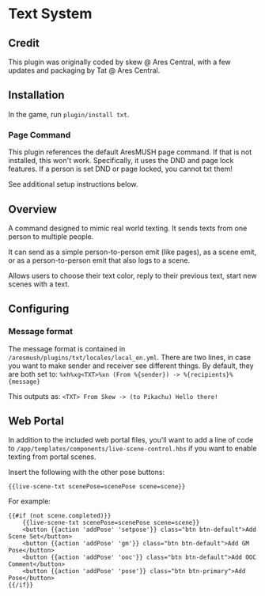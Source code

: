 # Text System

## Credit
This plugin was originally coded by skew @ Ares Central, with a few updates and packaging by Tat @ Ares Central.

## Installation
In the game, run `plugin/install txt`.

### Page Command

This plugin references the default AresMUSH page command. If that is not installed, this won't work. Specifically, it uses the DND and page lock features. If a person is set DND or page locked, you cannot txt them!

See additional setup instructions below.

## Overview

A command designed to mimic real world texting. It sends texts from one person to multiple people.

It can send as a simple person-to-person emit (like pages), as a scene emit, or as a person-to-person emit that also logs to a scene.

Allows users to choose their text color, reply to their previous text, start new scenes with a text.

## Configuring

### Message format

The message format is contained in `/aresmush/plugins/txt/locales/local_en.yml`. There are two lines, in case you want to make sender and receiver see different things. By default, they are both set to: `%xh%xg<TXT>%xn (From %{sender}) -> %{recipients}%{message}`

This outputs as: `<TXT> From Skew -> (to Pikachu) Hello there!`

## Web Portal

In addition to the included web portal files, you'll want to add a line of code to `/app/templates/components/live-scene-control.hbs` if you want to enable texting from portal scenes.

Insert the following with the other pose buttons:

`{{live-scene-txt scenePose=scenePose scene=scene}}`

For example:

```
{{#if (not scene.completed)}}
    {{live-scene-txt scenePose=scenePose scene=scene}}
    <button {{action 'addPose' 'setpose'}} class="btn btn-default">Add Scene Set</button>
    <button {{action 'addPose' 'gm'}} class="btn btn-default">Add GM Pose</button>
    <button {{action 'addPose' 'ooc'}} class="btn btn-default">Add OOC Comment</button>
    <button {{action 'addPose' 'pose'}} class="btn btn-primary">Add Pose</button>
{{/if}}
```
